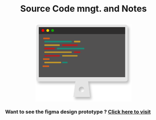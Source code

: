 <h1 align="center">
    <br>
      Source Code mngt. and Notes 
    <br>
    <br>
    <img src="https://github.com/amiyapati/My-project/blob/main/Elements/Markdown/monitor.svg" height="250" align="center" />
    <br>
    <h3> Want to see the figma design prototype ? <a href="https://www.figma.com/file/dd33xTFkQhwShzA6nfCOaD/my-project?node-id=0%3A1">Click here to visit</a>
    
